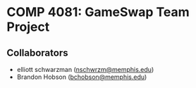 # COMP 4081: GameSwap Team Project

## Collaborators

- elliott schwarzman (nschwrzm@memphis.edu)
- Brandon Hobson (bchobson@memphis.edu)
